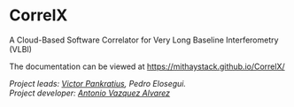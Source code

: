 # CorrelX 
A Cloud-Based Software Correlator for Very Long Baseline Interferometry (VLBI)

The documentation can be viewed at https://mithaystack.github.io/CorrelX/

_Project leads: [Victor Pankratius](http://www.victorpankratius.com), Pedro Elosegui._<br>
_Project developer: [Antonio Vazquez Alvarez](https://www.linkedin.com/in/ajvazquezalvarez)_
